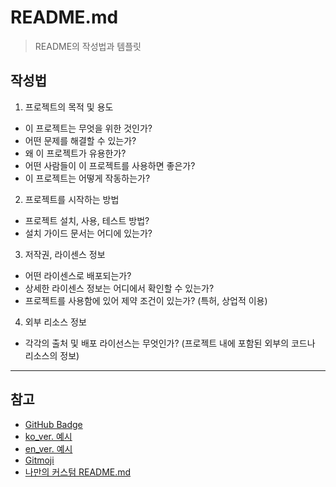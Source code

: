 # README.md
> README의 작성법과 템플릿

## 작성법

1. 프로젝트의 목적 및 용도
- 이 프로젝트는 무엇을 위한 것인가?
- 어떤 문제를 해결할 수 있는가?
- 왜 이 프로젝트가 유용한가?
- 어떤 사람들이 이 프로젝트를 사용하면 좋은가?
- 이 프로젝트는 어떻게 작동하는가?

2. 프로젝트를 시작하는 방법
- 프로젝트 설치, 사용, 테스트 방법?
- 설치 가이드 문서는 어디에 있는가? 

3. 저작권, 라이센스 정보
- 어떤 라이센스로 배포되는가?
- 상세한 라이센스 정보는 어디에서 확인할 수 있는가?
- 프로젝트를 사용함에 있어 제약 조건이 있는가? (특허, 상업적 이용)

4. 외부 리소스 정보
- 각각의 출처 및 배포 라이선스는 무엇인가? (프로젝트 내에 포함된 외부의 코드나 리소스의 정보)

---

## 참고

- [GitHub Badge](./docs/badge.md)
- [ko_ver. 예시](./docs/ko_example.md)
- [en_ver. 예시](./docs/en_example.md)
- [Gitmoji](./docs/gitmoji.md)
- [나만의 커스텀 README.md](./docs/custom.md)